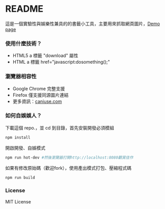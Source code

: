 # README #

這是一個實驗性與娛樂性兼具的的書籤小工具，主要用來抓取網頁圖片，[Demo page](http://joseph7451797.github.io/bookmarklet_download_imgs/)

### 使用什麼技術？ ###
- HTML5 a 標籤 "download" 屬性
- HTML a 標籤 href="javascript:dosomething();"

### 瀏覽器相容性 ###
- Google Chrome 完整支援
- Firefox 僅支援同源圖片連結 
- 更多資訊：[caniuse.com](http://caniuse.com/#search=download)

### 如何自娛娛人？ ###

下載這個 repo.，並 cd 到目錄，首先安裝開發必須模組
```sh
npm install
```  
開啟開發、自娛模式
```sh
npm run hot-dev #然後瀏覽器打開http://localhost:8080觀賞佳作
```
如果有修改原始碼（歡迎fork），使用產出模式打包、壓縮程式碼 
```sh
npm run build
```

### License ###
MIT License